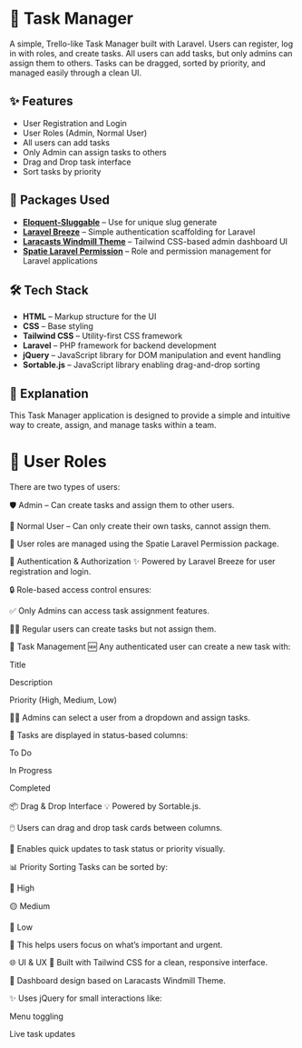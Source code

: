 # 📝 Task Manager

A simple, Trello-like Task Manager built with Laravel. Users can register, log in with roles, and create tasks. All users can add tasks, but only admins can assign them to others. Tasks can be dragged, sorted by priority, and managed easily through a clean UI.

## ✨ Features

-   User Registration and Login
-   User Roles (Admin, Normal User)
-   All users can add tasks
-   Only Admin can assign tasks to others
-   Drag and Drop task interface
-   Sort tasks by priority

## 🧰 Packages Used

-   **[Eloquent-Sluggable](https://github.com/cviebrock/eloquent-sluggable)** – Use for unique slug generate
-   **[Laravel Breeze](https://github.com/laravel/breeze)** – Simple authentication scaffolding for Laravel
-   **[Laracasts Windmill Theme](https://github.com/laracasts/windmill-dashboard)** – Tailwind CSS-based admin dashboard UI
-   **[Spatie Laravel Permission](https://spatie.be/docs/laravel-permission/v6/installation-laravel)** – Role and permission management for Laravel applications

## 🛠️ Tech Stack

-   **HTML** – Markup structure for the UI
-   **CSS** – Base styling
-   **Tailwind CSS** – Utility-first CSS framework
-   **Laravel** – PHP framework for backend development
-   **jQuery** – JavaScript library for DOM manipulation and event handling
-   **Sortable.js** – JavaScript library enabling drag-and-drop sorting

## 📖 Explanation
This Task Manager application is designed to provide a simple and intuitive way to create, assign, and manage tasks within a team.

# 👥 User Roles
There are two types of users:

🛡️ Admin – Can create tasks and assign them to other users.

👤 Normal User – Can only create their own tasks, cannot assign them.

🎯 User roles are managed using the Spatie Laravel Permission package.

🔐 Authentication & Authorization
✨ Powered by Laravel Breeze for user registration and login.

🔒 Role-based access control ensures:

✅ Only Admins can access task assignment features.

🧑‍💼 Regular users can create tasks but not assign them.

📝 Task Management
🆕 Any authenticated user can create a new task with:

Title

Description

Priority (High, Medium, Low)

🧑‍🏫 Admins can select a user from a dropdown and assign tasks.

📂 Tasks are displayed in status-based columns:

To Do

In Progress

Completed

📦 Drag & Drop Interface
💡 Powered by Sortable.js.

🖱️ Users can drag and drop task cards between columns.

🧩 Enables quick updates to task status or priority visually.

📊 Priority Sorting
Tasks can be sorted by:

🔺 High

🟡 Medium

🔻 Low

📌 This helps users focus on what’s important and urgent.

🌐 UI & UX
💅 Built with Tailwind CSS for a clean, responsive interface.

🧱 Dashboard design based on Laracasts Windmill Theme.

✨ Uses jQuery for small interactions like:

Menu toggling

Live task updates
